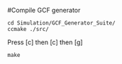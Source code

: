 #Compile GCF generator
```
cd Simulation/GCF_Generator_Suite/
ccmake ./src/
```
Press [c] then [c] then [g]
```
make
```